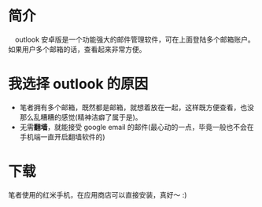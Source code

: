# 简介
&emsp;outlook 安卓版是一个功能强大的邮件管理软件，可在上面登陆多个邮箱账户。如果用户多个邮箱的话，查看起来非常方便。
# 我选择 outlook 的原因
* 笔者拥有多个邮箱，既然都是邮箱，就想着放在一起，这样既方便查看，也没那么乱糟糟的感觉(精神洁癖了属于是)。
* 无需**翻墙**，就能接受 google email 的邮件(最心动的一点，毕竟一般也不会在手机端一直开启翻墙软件的)
# 下载
笔者使用的红米手机，在应用商店可以直接安装，真好～ :)
